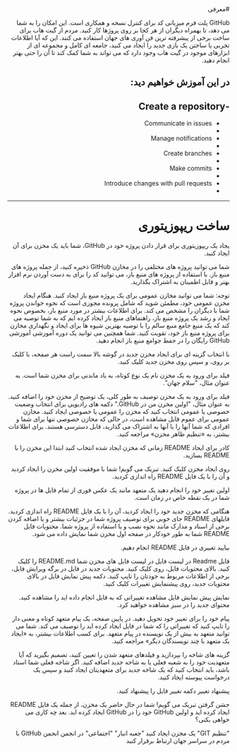 <div style="direction:rtl">
#معرفی

GitHub پلت فرم میزبانی کد برای کنترل نسخه و همکاری است. این  امکان را به شما می دهد، تا بهمراه دیگران از هر کجا  بر روی پروژها کار کنید.
مردم از گیت هاب برای ساخت برخی از پیشرفته ترین فن آوری های جهان استفاده می کنند. این که آیا اطلاعات تجربی یا ساختن یک بازی جدید را ایجاد می کنید، جامعه ای کامل و مجموعه ای از ابزارهای موجود در گیت هاب وجود دارد که می تواند به شما کمک کند تا آن را حتی بهتر انجام دهید.

## در این آموزش خواهیم دید: ##

-Create a repository 
-
- Communicate in issues
- 
- Manage notifications
- 
- Create branches
- 
- Make commits
-
- Introduce changes with pull requests
- 

----------

# ساخت ریپوزیتوری  #

یجاد یک ریپوزیتوری
برای قرار دادن پروژه خود در GitHub، شما باید یک مخزن برای آن ایجاد کنید.

شما می توانید پروژه های مختلفی را در مخازن GitHub ذخیره کنید، از جمله پروژه های منبع باز. با استفاده از پروژه های منبع باز، می توانید کد را برای به دست آوردن نرم افزار بهتر و قابل اطمینان به اشتراک بگذارید.

توجه: شما می توانید مخازن عمومی برای یک پروژه منبع باز ایجاد کنید. هنگام ایجاد مخزن عمومی خود، مطمئن شوید که شامل پرونده مجوزی است که نحوه خواندن پروژه شما با دیگران را مشخص می کند. برای اطلاعات بیشتر در مورد منبع باز، بخصوص نحوه ایجاد و رشد یک پروژه منبع باز، راهنماهای منبع باز ایجاد کرده ایم که به شما توصیه می کند که یک منبع جامع منبع سالم را با توصیه بهترین شیوه ها برای ایجاد و نگهداری مخازن برای پروژه منبع باز خود، تقویت کنید. شما همچنین می توانید یک دوره آموزشی آموزشی GitHub رایگان را در حفظ جوامع منبع باز انجام دهید.

با انتخاب گزینه ای برای ایجاد مخزن جدید در گوشه بالا سمت راست هر صفحه، با کلیک بر روی، و سپس روی مخزن جدید کلیک کنید.

فیلد برای ورود به یک مخزن نام یک نوع کوتاه، به یاد ماندنی برای مخزن شما است. به عنوان مثال، "سلام جهان".

فیلد برای ورود به یک مخزن توصیف به طور کلی، یک توضیح از مخزن خود را اضافه کنید. به عنوان مثال، "اولین مخزن من در GitHub."
دکمه های رادیویی برای انتخاب وضعیت خصوصی یا عمومی انتخاب کنید که مخزن را عمومی یا خصوصی ایجاد کنید. مخازن عمومی برای عموم قابل مشاهده است، در حالی که مخازن خصوصی تنها برای شما و افرادی که شما آنها را با آنها به اشتراک می گذارید، قابل دسترسی هستند. برای اطلاعات بیشتر، به «تنظیم ظاهر مخزن» مراجعه کنید.

کادر برای ایجاد README زمانی که مخزن ایجاد شده انتخاب کنید ابتدا این مخزن را با README بسازید.

روی ایجاد مخزن کلیک کنید.
تبریک می گویم! شما با موفقیت اولین مخزن را ایجاد کردید و آن را با یک فایل README راه اندازی کردید.

اولین تغییر خود را انجام دهید
یک متعهد مانند یک عکس فوری از تمام فایل ها در پروژه شما در یک نقطه خاص در زمان است.

هنگامی که مخزن جدید خود را ایجاد کردید، آن را با یک فایل README راه اندازی کردید. فایلهای README جای خوبی برای توصیف پروژه شما در جزئیات بیشتر و یا اضافه کردن برخی از اسناد و مدارک مانند نحوه نصب و یا استفاده از پروژه شما. محتویات فایل README شما به طور خودکار در صفحه اول مخزن شما نمایش داده می شود.

بیایید تغییری در فایل README انجام دهیم.

فایل Readme در لیست فایل در لیست فایل های مخزن شما README.md را کلیک کنید.
بالای محتویات فایل، روی کلیک کنید.
محتویات جدید در فایل در برگه ویرایش فایل، برخی از اطلاعات مربوط به خودتان را تایپ کنید.
دکمه پیش نمایش فایل در بالای محتویات جدید، روی پیشنمایش تغییرات کلیک کنید.

نمایش پیش نمایش فایل مشاهده تغییراتی که به فایل انجام داده اید را مشاهده کنید. محتوای جدید را در سبز مشاهده خواهید کرد.

پیام خود را برای تغییر خود تحویل دهید. در پایین صفحه، یک پیام متعهد کوتاه و معنی دار را تایپ کنید که تغییراتی را که شما در فایل ایجاد کرده اید را توصیف می کند. شما می توانید متعهد به بیش از یک نویسنده در پیام متعهد. برای کسب اطلاعات بیشتر، به «ایجاد یک متعهد با چند نویسندگان دیگر» مراجعه کنید.

گزینه های شاخه را بپردازید و فیلدهای متعهد شدن را تعیین کنید، تصمیم بگیرید که آیا متعهدیت خود را به شعبه فعلی یا به شاخه جدید اضافه کنید. اگر شاخه فعلی شما استاد باشد، باید انتخاب کنید که یک شاخه جدید برای متعهدیتان ایجاد کنید و سپس یک درخواست پیوسته ایجاد کنید.

پیشنهاد تغییر دکمه تغییر فایل را پیشنهاد کنید.

جشن گرفتن
تبریک می گویم! شما در حال حاضر یک مخزن، از جمله یک فایل README ایجاد کرده اید و اولین GitHub خود را در GitHub ایجاد کرده اید. بعد چه کاری می خواهی بکنی؟

"تنظیم GIT"
یک مخزن ایجاد کنید
"جعبه انبار"
"اجتماعی"
در انجمن انجمن GitHub با مردم در سراسر جهان ارتباط برقرار کنید
